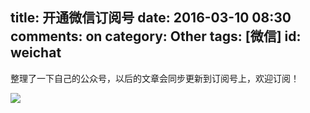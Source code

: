 title: 开通微信订阅号
date: 2016-03-10 08:30
comments: on
category: Other
tags: [微信]
id: weichat
---




整理了一下自己的公众号，以后的文章会同步更新到订阅号上，欢迎订阅！


![](http://lise-blog.oss-cn-shanghai.aliyuncs.com/qrcode.jpg)
